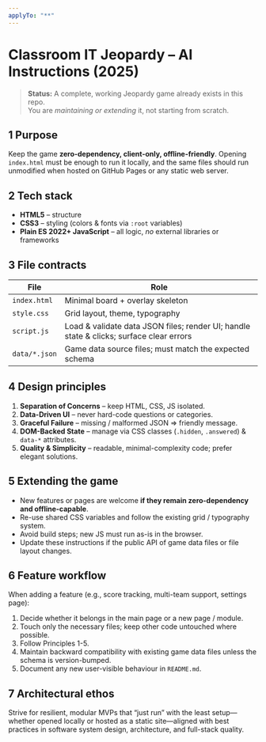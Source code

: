 ```yaml
---
applyTo: "**"
---
```


# Classroom IT Jeopardy – AI Instructions (2025)

> **Status:** A complete, working Jeopardy game already exists in this repo.  
> You are _maintaining or extending_ it, not starting from scratch.

## 1 Purpose

Keep the game **zero-dependency, client-only, offline-friendly**. Opening `index.html` must be enough to run it locally, and the same files should run unmodified when hosted on GitHub Pages or any static web server.

## 2 Tech stack

- **HTML5** – structure
- **CSS3** – styling (colors & fonts via `:root` variables)
- **Plain ES 2022+ JavaScript** – all logic, _no_ external libraries or frameworks

## 3 File contracts

| File          | Role                                                                                    |
| ------------- | --------------------------------------------------------------------------------------- |
| `index.html`  | Minimal board + overlay skeleton                                                        |
| `style.css`   | Grid layout, theme, typography                                                          |
| `script.js`   | Load & validate data JSON files; render UI; handle state & clicks; surface clear errors |
| `data/*.json` | Game data source files; must match the expected schema                                  |

## 4 Design principles

1. **Separation of Concerns** – keep HTML, CSS, JS isolated.
2. **Data-Driven UI** – never hard-code questions or categories.
3. **Graceful Failure** – missing / malformed JSON ⇒ friendly message.
4. **DOM-Backed State** – manage via CSS classes (`.hidden`, `.answered`) & `data-*` attributes.
5. **Quality & Simplicity** – readable, minimal-complexity code; prefer elegant solutions.

## 5 Extending the game

- New features or pages are welcome **if they remain zero-dependency and offline-capable**.
- Re-use shared CSS variables and follow the existing grid / typography system.
- Avoid build steps; new JS must run as-is in the browser.
- Update these instructions if the public API of game data files or file layout changes.

## 6 Feature workflow

When adding a feature (e.g., score tracking, multi-team support, settings page):

1. Decide whether it belongs in the main page or a new page / module.
2. Touch only the necessary files; keep other code untouched where possible.
3. Follow Principles 1-5.
4. Maintain backward compatibility with existing game data files unless the schema is version-bumped.
5. Document any new user-visible behaviour in `README.md`.

## 7 Architectural ethos

Strive for resilient, modular MVPs that “just run” with the least setup—whether opened locally or hosted as a static site—aligned with best practices in software system design, architecture, and full-stack quality.

